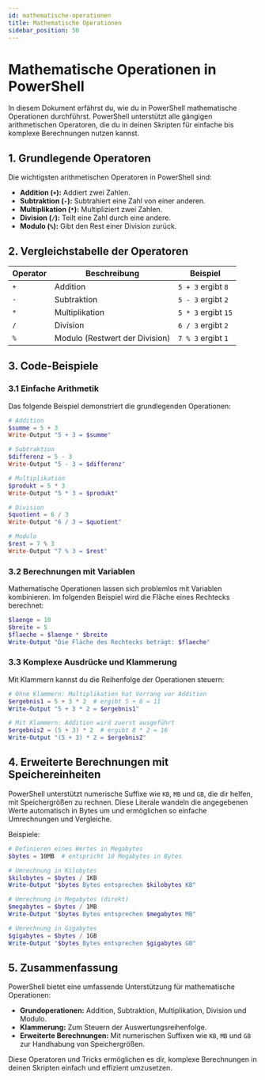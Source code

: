 ```yaml
---
id: mathematische-operationen
title: Mathematische Operationen
sidebar_position: 50
---
```


# Mathematische Operationen in PowerShell

In diesem Dokument erfährst du, wie du in PowerShell mathematische Operationen durchführst. PowerShell unterstützt alle gängigen arithmetischen Operatoren, die du in deinen Skripten für einfache bis komplexe Berechnungen nutzen kannst.

## 1. Grundlegende Operatoren

Die wichtigsten arithmetischen Operatoren in PowerShell sind:

- **Addition (`+`):** Addiert zwei Zahlen.
- **Subtraktion (`-`):** Subtrahiert eine Zahl von einer anderen.
- **Multiplikation (`*`):** Multipliziert zwei Zahlen.
- **Division (`/`):** Teilt eine Zahl durch eine andere.
- **Modulo (`%`):** Gibt den Rest einer Division zurück.

## 2. Vergleichstabelle der Operatoren

| **Operator** | **Beschreibung**                                | **Beispiel**             |
|--------------|-------------------------------------------------|--------------------------|
| `+`          | Addition                                        | `5 + 3` ergibt `8`       |
| `-`          | Subtraktion                                     | `5 - 3` ergibt `2`       |
| `*`          | Multiplikation                                  | `5 * 3` ergibt `15`      |
| `/`          | Division                                        | `6 / 3` ergibt `2`       |
| `%`          | Modulo (Restwert der Division)                  | `7 % 3` ergibt `1`       |

## 3. Code-Beispiele

### 3.1 Einfache Arithmetik

Das folgende Beispiel demonstriert die grundlegenden Operationen:

```powershell
# Addition
$summe = 5 + 3
Write-Output "5 + 3 = $summe"

# Subtraktion
$differenz = 5 - 3
Write-Output "5 - 3 = $differenz"

# Multiplikation
$produkt = 5 * 3
Write-Output "5 * 3 = $produkt"

# Division
$quotient = 6 / 3
Write-Output "6 / 3 = $quotient"

# Modulo
$rest = 7 % 3
Write-Output "7 % 3 = $rest"
```

### 3.2 Berechnungen mit Variablen

Mathematische Operationen lassen sich problemlos mit Variablen kombinieren. Im folgenden Beispiel wird die Fläche eines Rechtecks berechnet:

```powershell
$laenge = 10
$breite = 5
$flaeche = $laenge * $breite
Write-Output "Die Fläche des Rechtecks beträgt: $flaeche"
```

### 3.3 Komplexe Ausdrücke und Klammerung

Mit Klammern kannst du die Reihenfolge der Operationen steuern:

```powershell
# Ohne Klammern: Multiplikation hat Vorrang vor Addition
$ergebnis1 = 5 + 3 * 2  # ergibt 5 + 6 = 11
Write-Output "5 + 3 * 2 = $ergebnis1"

# Mit Klammern: Addition wird zuerst ausgeführt
$ergebnis2 = (5 + 3) * 2  # ergibt 8 * 2 = 16
Write-Output "(5 + 3) * 2 = $ergebnis2"
```

## 4. Erweiterte Berechnungen mit Speichereinheiten

PowerShell unterstützt numerische Suffixe wie `KB`, `MB` und `GB`, die dir helfen, mit Speichergrößen zu rechnen. Diese Literale wandeln die angegebenen Werte automatisch in Bytes um und ermöglichen so einfache Umrechnungen und Vergleiche.

Beispiele:

```powershell
# Definieren eines Wertes in Megabytes
$bytes = 10MB  # entspricht 10 Megabytes in Bytes

# Umrechnung in Kilobytes
$kilobytes = $bytes / 1KB
Write-Output "$bytes Bytes entsprechen $kilobytes KB"

# Umrechnung in Megabytes (direkt)
$megabytes = $bytes / 1MB
Write-Output "$bytes Bytes entsprechen $megabytes MB"

# Umrechnung in Gigabytes
$gigabytes = $bytes / 1GB
Write-Output "$bytes Bytes entsprechen $gigabytes GB"
```

## 5. Zusammenfassung

PowerShell bietet eine umfassende Unterstützung für mathematische Operationen:
- **Grundoperationen:** Addition, Subtraktion, Multiplikation, Division und Modulo.
- **Klammerung:** Zum Steuern der Auswertungsreihenfolge.
- **Erweiterte Berechnungen:** Mit numerischen Suffixen wie `KB`, `MB` und `GB` zur Handhabung von Speichergrößen.

Diese Operatoren und Tricks ermöglichen es dir, komplexe Berechnungen in deinen Skripten einfach und effizient umzusetzen.

